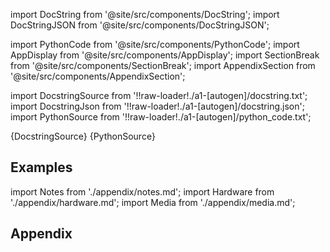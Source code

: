 
[//]: # (Custom component imports)

import DocString from '@site/src/components/DocString';
import DocStringJSON from '@site/src/components/DocStringJSON';

import PythonCode from '@site/src/components/PythonCode';
import AppDisplay from '@site/src/components/AppDisplay';
import SectionBreak from '@site/src/components/SectionBreak';
import AppendixSection from '@site/src/components/AppendixSection';

[//]: # (Docstring)

import DocstringSource from '!!raw-loader!./a1-[autogen]/docstring.txt';
import DocstringJson from '!!raw-loader!./a1-[autogen]/docstring.json';
import PythonSource from '!!raw-loader!./a1-[autogen]/python_code.txt';

<DocString>{DocstringSource}</DocString>
<DocStringJSON data={DocstringJson} />
<PythonCode GLink='AI_ML/IMAGE_CLASSIFICATION/HUGGING_FACE_PIPELINE/HUGGING_FACE_PIPELINE.py'>{PythonSource}</PythonCode>

<SectionBreak />

    

[//]: # (Examples)

## Examples

<AppDisplay 
  GLink='AI_ML/IMAGE_CLASSIFICATION/HUGGING_FACE_PIPELINE'
  nodeLabel='HUGGING_FACE_PIPELINE'>
</AppDisplay>

<SectionBreak />

    

[//]: # (Appendix)

import Notes from './appendix/notes.md';
import Hardware from './appendix/hardware.md';
import Media from './appendix/media.md';

## Appendix

<AppendixSection index={0} folderPath='nodes/AI_ML/IMAGE_CLASSIFICATION/HUGGING_FACE_PIPELINE/appendix/'><Notes /></AppendixSection>
<AppendixSection index={1} folderPath='nodes/AI_ML/IMAGE_CLASSIFICATION/HUGGING_FACE_PIPELINE/appendix/'><Hardware /></AppendixSection>
<AppendixSection index={2} folderPath='nodes/AI_ML/IMAGE_CLASSIFICATION/HUGGING_FACE_PIPELINE/appendix/'><Media /></AppendixSection>


